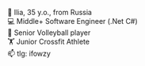 👴 Ilia, 35 y.o., from Russia <br />
💻 Middle+ Software Engineer (.Net C#) <br />
🏐 Senior Volleyball player <br />
🏋️ Junior Crossfit Athlete <br />
📫 tlg: ifowzy

